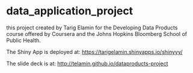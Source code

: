 # data_application_project

this  project created by Tarig Elamin for the Developing Data Products course offered by Coursera and the Johns Hopkins Bloomberg School of Public Health.


The Shiny App is deployed at: https://tarigelamin.shinyapps.io/shinyyy/

The slide deck is at: http://telamin.github.io/dataproducts-project
